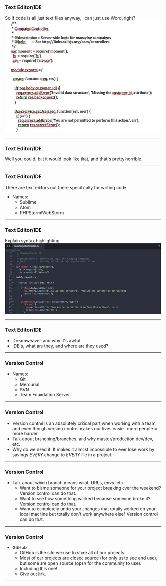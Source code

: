 ### Text Editor/IDE

So if code is all just text files anyway, I can just use Word, right?
![A screenshot of really ugly code written in Microsoft Word](/assets/img/code_in_word.jpg "Code Written In Word")

---

### Text Editor/IDE
Well you could, but it would look like that, and that's pretty horrible.

---

### Text Editor/IDE
There are text editors out there specifically for writing code.
* Names:
	* Sublime
	* Atom
	* PHPStorm/WebStorm

---

### Text Editor/IDE
Explain syntax highlighting
![A screenshot of really pretty code written in Sublime.  It would be prettier if it was written with Atom though.](/assets/img/code_in_sublime.jpg "Code Written In Sublime")

---

### Text Editor/IDE
* Dreamweaver, and why it's awful.
* IDE's, what are they, and where are they used?

---

### Version Control
* Names:
	* Git
	* Mercurial
	* SVN
	* Team Foundation Server

---

### Version Control
* Version control is an absolutely critical part when working with a team, and even though version control makes our lives easier, more people = more harder.
* Talk about branching/branches, and why master/production dev/dev, etc.
* Why do we need it: It makes it almost impossible to ever lose work by savings *EVERY* change to *EVERY* file in a project.

---

### Version Control
* Talk about which branch means what, URLs, envs. etc.
	* Want to blame someone for your project breaking over the weekend?  Version control can do that.
	* Want to see how something worked because someone broke it?  Version control can do that.
	* Want to completely undo your changes that totally worked on your local machine but totally don't work anywhere else?  Version control can do that.

---

### Version Control
* GitHub
	* GitHub is the site we use to store all of our projects.
	* Most of our projects are closed source (for only us to see and use), but some are open source (open for the community to use).
	* Including this one!
	* Give out link.

---
